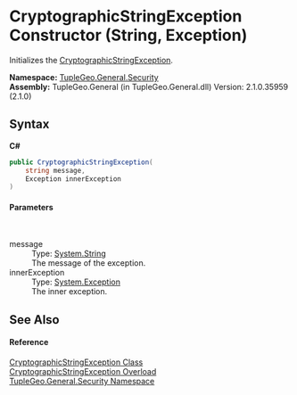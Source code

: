 # CryptographicStringException Constructor (String, Exception)
 

Initializes the <a href="T_TupleGeo_General_Security_CryptographicStringException">CryptographicStringException</a>.

**Namespace:**&nbsp;<a href="N_TupleGeo_General_Security">TupleGeo.General.Security</a><br />**Assembly:**&nbsp;TupleGeo.General (in TupleGeo.General.dll) Version: 2.1.0.35959 (2.1.0)

## Syntax

**C#**<br />
``` C#
public CryptographicStringException(
	string message,
	Exception innerException
)
```


#### Parameters
&nbsp;<dl><dt>message</dt><dd>Type: <a href="http://msdn2.microsoft.com/en-us/library/s1wwdcbf" target="_blank">System.String</a><br />The message of the exception.</dd><dt>innerException</dt><dd>Type: <a href="http://msdn2.microsoft.com/en-us/library/c18k6c59" target="_blank">System.Exception</a><br />The inner exception.</dd></dl>

## See Also


#### Reference
<a href="T_TupleGeo_General_Security_CryptographicStringException">CryptographicStringException Class</a><br /><a href="Overload_TupleGeo_General_Security_CryptographicStringException__ctor">CryptographicStringException Overload</a><br /><a href="N_TupleGeo_General_Security">TupleGeo.General.Security Namespace</a><br />